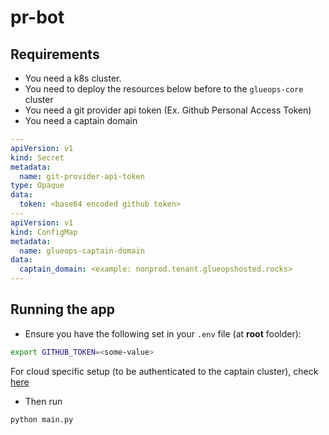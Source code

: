 # pr-bot

## Requirements

- You need a k8s cluster.
- You need to deploy the resources below before to the `glueops-core` cluster
- You need a git provider api token (Ex. Github Personal Access Token)
- You need a captain domain
  
```yaml
---
apiVersion: v1
kind: Secret
metadata:
  name: git-provider-api-token
type: Opaque
data:
  token: <base64 encoded github token>
---
apiVersion: v1
kind: ConfigMap
metadata:
  name: glueops-captain-domain
data:
  captain_domain: <example: nonprod.tenant.glueopshosted.rocks>
---
```

## Running the app

- Ensure you have the following set in your ```.env``` file (at **root** foolder):

```bash
export GITHUB_TOKEN=<some-value>
```

For cloud specific setup (to be authenticated to the captain cluster), check [here](https://github.com/GlueOps/terraform-module-cloud-aws-kubernetes-cluster/wiki)

- Then run

```python
python main.py
```